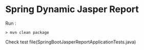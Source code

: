 # Spring Dynamic Jasper Report

Run :
~~~
> mvn clean package

~~~

Check test file(SpringBootJasperReportApplicationTests.java) 
